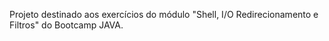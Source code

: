 Projeto destinado aos exercícios do módulo "Shell, I/O Redirecionamento e Filtros" do Bootcamp JAVA.
